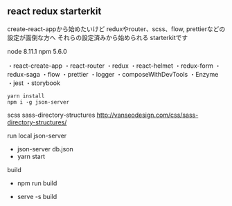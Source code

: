 ## react redux starterkit

create-react-appから始めたいけど
reduxやrouter、scss、flow, prettierなどの設定が面倒な方へ
それらの設定済みから始められる
starterkitです

node 8.11.1
npm 5.6.0


・react-create-app
・react-router
・redux
・react-helmet
・redux-form
・redux-saga
・flow
・prettier
・logger
・composeWithDevTools
・Enzyme
・jest
・storybook

````
yarn install
npm i -g json-server
````

scss
sass-directory-structures
http://vanseodesign.com/css/sass-directory-structures/

run local json-server
- json-server db.json
- yarn start

build
-  npm run build

- serve -s build
